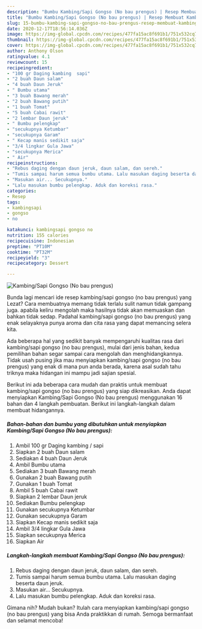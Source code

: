 ```yaml
---
description: "Bumbu Kambing/Sapi Gongso (No bau prengus) | Resep Membuat Kambing/Sapi Gongso (No bau prengus) Yang Bikin Ngiler"
title: "Bumbu Kambing/Sapi Gongso (No bau prengus) | Resep Membuat Kambing/Sapi Gongso (No bau prengus) Yang Bikin Ngiler"
slug: 15-bumbu-kambing-sapi-gongso-no-bau-prengus-resep-membuat-kambing-sapi-gongso-no-bau-prengus-yang-bikin-ngiler
date: 2020-12-17T18:56:14.036Z
image: https://img-global.cpcdn.com/recipes/477fa15ac8f691b1/751x532cq70/kambingsapi-gongso-no-bau-prengus-foto-resep-utama.jpg
thumbnail: https://img-global.cpcdn.com/recipes/477fa15ac8f691b1/751x532cq70/kambingsapi-gongso-no-bau-prengus-foto-resep-utama.jpg
cover: https://img-global.cpcdn.com/recipes/477fa15ac8f691b1/751x532cq70/kambingsapi-gongso-no-bau-prengus-foto-resep-utama.jpg
author: Anthony Olson
ratingvalue: 4.1
reviewcount: 15
recipeingredient:
- "100 gr Daging kambing  sapi"
- "2 buah Daun salam"
- "4 buah Daun Jeruk"
- " Bumbu utama"
- "3 buah Bawang merah"
- "2 buah Bawang putih"
- "1 buah Tomat"
- "5 buah Cabai rawit"
- "2 lembar Daun jeruk"
- " Bumbu pelengkap"
- "secukupnya Ketumbar"
- "secukupnya Garam"
- " Kecap manis sedikit saja"
- "3/4 lingkar Gula Jawa"
- "secukupnya Merica"
- " Air"
recipeinstructions:
- "Rebus daging dengan daun jeruk, daun salam, dan sereh."
- "Tumis sampai harum semua bumbu utama. Lalu masukan daging beserta daun jeruk."
- "Masukan air... Secukupnya."
- "Lalu masukan bumbu pelengkap. Aduk dan koreksi rasa."
categories:
- Resep
tags:
- kambingsapi
- gongso
- no

katakunci: kambingsapi gongso no 
nutrition: 155 calories
recipecuisine: Indonesian
preptime: "PT10M"
cooktime: "PT32M"
recipeyield: "3"
recipecategory: Dessert

---
```



![Kambing/Sapi Gongso (No bau prengus)](https://img-global.cpcdn.com/recipes/477fa15ac8f691b1/751x532cq70/kambingsapi-gongso-no-bau-prengus-foto-resep-utama.jpg)

Bunda lagi mencari ide resep kambing/sapi gongso (no bau prengus) yang Lezat? Cara membuatnya memang tidak terlalu sulit namun tidak gampang juga. apabila keliru mengolah maka hasilnya tidak akan memuaskan dan bahkan tidak sedap. Padahal kambing/sapi gongso (no bau prengus) yang enak selayaknya punya aroma dan cita rasa yang dapat memancing selera kita.



Ada beberapa hal yang sedikit banyak mempengaruhi kualitas rasa dari kambing/sapi gongso (no bau prengus), mulai dari jenis bahan, kedua pemilihan bahan segar sampai cara mengolah dan menghidangkannya. Tidak usah pusing jika mau menyiapkan kambing/sapi gongso (no bau prengus) yang enak di mana pun anda berada, karena asal sudah tahu triknya maka hidangan ini mampu jadi sajian spesial.


Berikut ini ada beberapa cara mudah dan praktis untuk membuat kambing/sapi gongso (no bau prengus) yang siap dikreasikan. Anda dapat menyiapkan Kambing/Sapi Gongso (No bau prengus) menggunakan 16 bahan dan 4 langkah pembuatan. Berikut ini langkah-langkah dalam membuat hidangannya.

<!--inarticleads1-->

##### Bahan-bahan dan bumbu yang dibutuhkan untuk menyiapkan Kambing/Sapi Gongso (No bau prengus):

1. Ambil 100 gr Daging kambing / sapi
1. Siapkan 2 buah Daun salam
1. Sediakan 4 buah Daun Jeruk
1. Ambil  Bumbu utama
1. Sediakan 3 buah Bawang merah
1. Gunakan 2 buah Bawang putih
1. Gunakan 1 buah Tomat
1. Ambil 5 buah Cabai rawit
1. Siapkan 2 lembar Daun jeruk
1. Sediakan  Bumbu pelengkap
1. Gunakan secukupnya Ketumbar
1. Gunakan secukupnya Garam
1. Siapkan  Kecap manis sedikit saja
1. Ambil 3/4 lingkar Gula Jawa
1. Siapkan secukupnya Merica
1. Siapkan  Air




<!--inarticleads2-->

##### Langkah-langkah membuat Kambing/Sapi Gongso (No bau prengus):

1. Rebus daging dengan daun jeruk, daun salam, dan sereh.
1. Tumis sampai harum semua bumbu utama. Lalu masukan daging beserta daun jeruk.
1. Masukan air... Secukupnya.
1. Lalu masukan bumbu pelengkap. Aduk dan koreksi rasa.




Gimana nih? Mudah bukan? Itulah cara menyiapkan kambing/sapi gongso (no bau prengus) yang bisa Anda praktikkan di rumah. Semoga bermanfaat dan selamat mencoba!
